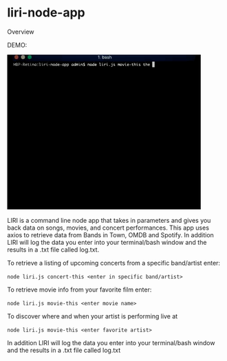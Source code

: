 # liri-node-app

Overview

DEMO: 

![](LIRI.GIF)

LIRI is a command line node app that takes in parameters and gives you back data on songs, movies, and concert performances. This app uses axios to retrieve data from Bands in Town, OMDB and Spotify. In addition LIRI will log the data you enter into your terminal/bash window and the results in a .txt file called log.txt. 


To retrieve a listing of upcoming concerts from a specific band/artist enter:

`node liri.js concert-this <enter in specific band/artist>`

To retrieve movie info from your favorite film enter:

`node liri.js movie-this <enter movie name>`

To discover where and when your artist is performing live at 

`node liri.js movie-this <enter favorite artist>`

In addition LIRI will log the data you enter into your terminal/bash window and the results in a .txt file called log.txt

